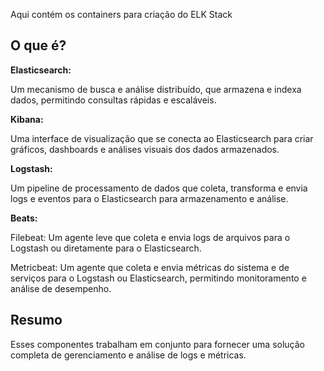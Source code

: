 Aqui contém os containers para criação do ELK Stack 

<h2>O que é?</h2>

<strong>Elasticsearch:</strong> 

Um mecanismo de busca e análise distribuído, que armazena e indexa dados, permitindo consultas rápidas e escaláveis.

<strong>Kibana:</strong> 

Uma interface de visualização que se conecta ao Elasticsearch para criar gráficos, dashboards e análises visuais dos dados armazenados.

<strong>Logstash:</strong>  

Um pipeline de processamento de dados que coleta, transforma e envia logs e eventos para o Elasticsearch para armazenamento e análise.

<strong>Beats:</strong>

Filebeat: Um agente leve que coleta e envia logs de arquivos para o Logstash ou diretamente para o Elasticsearch.

Metricbeat: Um agente que coleta e envia métricas do sistema e de serviços para o Logstash ou Elasticsearch, permitindo monitoramento e análise de desempenho.

<h2>Resumo</h2>

Esses componentes trabalham em conjunto para fornecer uma solução completa de gerenciamento e análise de logs e métricas.